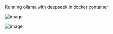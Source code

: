 Running ollama with deepseek in docker container

![image](https://github.com/user-attachments/assets/e9d420a8-ed8e-4631-866c-194101e0a487)

![image](https://github.com/user-attachments/assets/6cd34540-38b4-48f4-beb9-c898286ce2fd)
